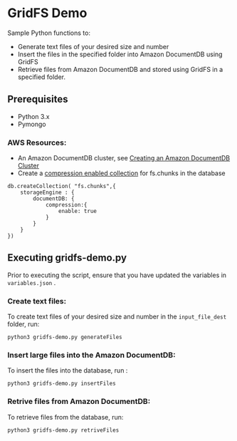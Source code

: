 # GridFS Demo 

Sample Python functions to:

-	Generate text files of your desired size and number
-	Insert the files in the specified folder into Amazon DocumentDB using GridFS
-	Retrieve files from Amazon DocumentDB and stored using GridFS in a specified folder.

## Prerequisites
-	Python 3.x
-	Pymongo
  
### AWS Resources:
- An Amazon DocumentDB cluster, see [Creating an Amazon DocumentDB Cluster](https://docs.aws.amazon.com/documentdb/latest/developerguide/db-cluster-create.html)
- Create a [compression enabled collection](https://docs.aws.amazon.com/documentdb/latest/developerguide/doc-compression.html#enabling-compression) for fs.chunks in the database
  
```
db.createCollection( "fs.chunks",{
    storageEngine : {
        documentDB: {
            compression:{
                enable: true
            }
        }
    }
})
```

## Executing gridfs-demo.py
Prior to executing the script, ensure that you have updated the variables in `variables.json` .

### Create text files: 
To create text files of your desired size and number in the `input_file_dest` folder, run:

```
python3 gridfs-demo.py generateFiles
```
### Insert large files into the Amazon DocumentDB: 
To insert the files into the database, run :
```
python3 gridfs-demo.py insertFiles
```
### Retrive files from Amazon DocumentDB: 
To retrieve files from the database, run:
```
python3 gridfs-demo.py retriveFiles
```

